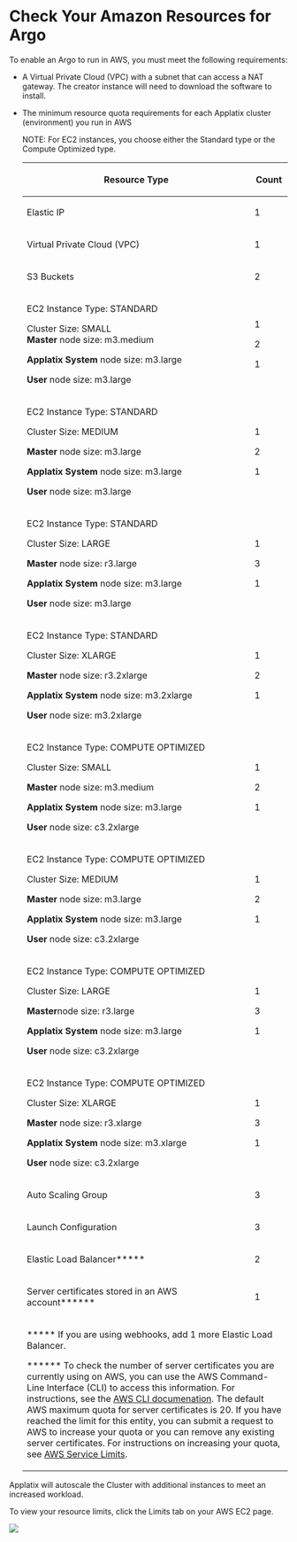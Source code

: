 # <a name="top"></a>Check Your Amazon Resources for <span class="GeneralApplatix Platform Name">Argo</span>

To enable an <span class="GeneralKubernetes Cluster with Argo">Argo</span> to run in AWS, you must meet the following requirements:

*   A Virtual Private Cloud (VPC) with a subnet that can access a NAT gateway. The creator instance will need to download the software to install.
*   The minimum resource quota requirements for each Applatix cluster (environment) you run in AWS

    NOTE: For EC2 instances, you choose either the Standard type or the Compute Optimized type.

    <table><colgroup><col style="width: 412px;"> <col></colgroup>

    <thead>

    <tr>

    <th>

    Resource Type

    </th>

    <th>

    Count

    </th>

    </tr>

    </thead>

    <tbody>

    <tr>

    <td>

    Elastic IP

    </td>

    <td>

    1

    </td>

    </tr>

    <tr>

    <td>

    Virtual Private Cloud (VPC)

    </td>

    <td>

    1

    </td>

    </tr>

    <tr>

    <td>

    S3 Buckets

    </td>

    <td>

    2

    </td>

    </tr>

    <tr>

    <td>

    EC2 Instance Type: STANDARD

    Cluster Size: SMALL  
    **Master** node size: m3.medium

    **Applatix System** node size: m3.large

    **User** node size: m3.large

    </td>

    <td>

    1

    2

    1

    </td>

    </tr>

    <tr>

    <td>

    EC2 Instance Type: STANDARD

    Cluster Size: MEDIUM  

    **Master** node size: m3.large

    **Applatix System** node size: m3.large

    **User** node size: m3.large

    </td>

    <td>

    1

    2

    1

    </td>

    </tr>

    <tr>

    <td>

    EC2 Instance Type: STANDARD

    Cluster Size: LARGE

    **Master** node size: r3.large

    **Applatix System** node size: m3.large

    **User** node size: m3.large

    </td>

    <td>

    1

    3

    1

    </td>

    </tr>

    <tr>

    <td>

    EC2 Instance Type: STANDARD

    Cluster Size: XLARGE

    **Master** node size: r3.2xlarge

    **Applatix System** node size: m3.2xlarge

    **User** node size: m3.2xlarge

    </td>

    <td>

    1

    2

    1

    </td>

    </tr>

    <tr data-mc-conditions="General.Version224">

    <td>

    EC2 Instance Type: COMPUTE OPTIMIZED

    Cluster Size: SMALL

    **Master** node size: m3.medium

    **Applatix System** node size: m3.large

    **User** node size: c3.2xlarge

    </td>

    <td>

    1

    2

    1

    </td>

    </tr>

    <tr data-mc-conditions="General.Version224">

    <td>

    EC2 Instance Type: COMPUTE OPTIMIZED

    Cluster Size: MEDIUM

    **Master** node size: m3.large

    **Applatix System** node size: m3.large

    **User** node size: c3.2xlarge

    </td>

    <td>

    1

    2

    1

    </td>

    </tr>

    <tr data-mc-conditions="General.Version224">

    <td>

    EC2 Instance Type: COMPUTE OPTIMIZED

    Cluster Size: LARGE

    **Master**node size: r3.large

    **Applatix System** node size: m3.large

    **User** node size: c3.2xlarge

    </td>

    <td>

    1

    3

    1

    </td>

    </tr>

    <tr data-mc-conditions="General.Version224">

    <td>

    EC2 Instance Type: COMPUTE OPTIMIZED

    Cluster Size: XLARGE

    **Master** node size: r3.xlarge

    **Applatix System** node size: m3.xlarge

    **User** node size: c3.2xlarge

    </td>

    <td>

    1

    3

    1

    </td>

    </tr>

    <tr>

    <td>

    Auto Scaling Group

    </td>

    <td>

    3

    </td>

    </tr>

    <tr>

    <td>

    Launch Configuration

    </td>

    <td>

    3

    </td>

    </tr>

    <tr>

    <td>

    Elastic Load Balancer*****  

    </td>

    <td>

    2

    </td>

    </tr>

    <tr>

    <td>

    Server certificates stored in an AWS account******

    </td>

    <td>1</td>

    </tr>

    <tr>

    <td colspan="2">

    ***** If you are using webhooks, add 1 more Elastic Load Balancer.

    ****** To check the number of server certificates you are currently using on AWS, you can use the AWS Command-Line Interface (CLI) to access this information. For instructions, see the [AWS CLI documenation](https://aws.amazon.com/documentation/cli/). The default AWS maximum quota for server certificates is 20\. If you have reached the limit for this entity, you can submit a request to AWS to increase your quota or you can remove any existing server certificates. For instructions on increasing your quota, see [AWS Service Limits](http://docs.aws.amazon.com/general/latest/gr/aws_service_limits.html).

    </td>

    </tr>

    </tbody>

    </table>

Applatix will autoscale the Cluster with additional instances to meet an increased workload.

To view your resource limits, click the <span class="UI_element">Limits</span> tab on your AWS EC2 page.

![](docs/images/applatix_quick_start_guide_final_release2.1_draft/check_your_amazon_resources_380x232.png)